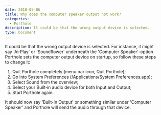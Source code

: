 ```yaml
---
date: 2018-05-06
title: Why does the computer speaker output not work?
categories:
  - Porthole 
description: It could be that the wrong output device is selected.
type: Document
---
```

It could be that the wrong output device is selected. For instance, it might say 'AirPlay' or 'Soundflower' underneath the 'Computer Speaker'-option. Porthole sets the computer output device on startup, so follow these steps to change it:

1. Quit Porthole completely (menu bar icon, Quit Porthole);
1. Go into System Preferences (/Applications/System Preferences.app);
1. Select Sound from the overview;
1. Select your Built-in audio device for both Input and Output;
1. Start Porthole again.

It should now say 'Built-in Output' or something similar under 'Computer Speaker' and Porthole will send the audio through that device.

